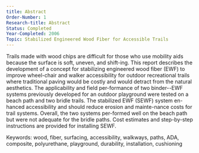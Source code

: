 ```yaml
---
title: Abstract
Order-Number: 1
Research-title: Abstract
Status: Completed
Year-Completed: 2006
Topic: Stabilized Engineered Wood Fiber for Accessible Trails 
---
```


Trails made with wood chips are difficult for those who use mobility aids because the surface is soft, uneven, and shift-ing. This report describes the development of a concept for stabilizing engineered wood fiber (EWF) to improve wheel-chair and walker accessibility for outdoor recreational trails where traditional paving would be costly and would detract from the natural aesthetics. The applicability and field per-formance of two binder--EWF systems previously developed for an outdoor playground were tested on a beach path and two bridle trails. The stabilized EWF (SEWF) system en-hanced accessibility and should reduce erosion and mainte-nance costs for trail systems. Overall, the two systems per-formed well on the beach path but were not adequate for the bridle paths. Cost estimates and step-by-step instructions are provided for installing SEWF.

Keywords: wood, fiber, surfacing, accessibility, walkways, paths, ADA, composite, polyurethane, playground, durability, installation, cushioning
